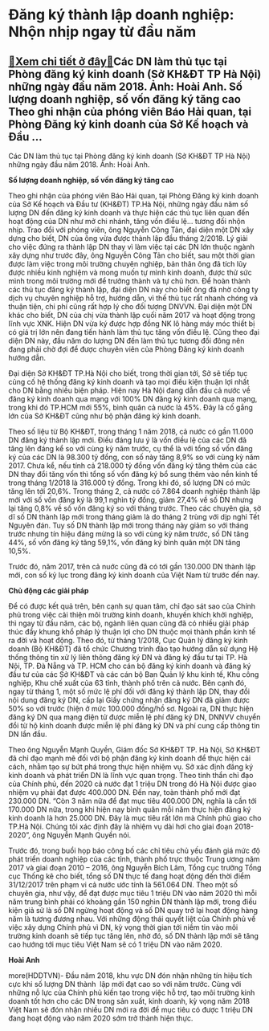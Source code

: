 Đăng ký thành lập doanh nghiệp: Nhộn nhịp ngay từ đầu năm
=========================================================

[:gift:Xem chi tiết ở đây:gift:](https://hddtvn.com/dang-ky-thanh-lap-doanh-nghiep-nhon-nhip-ngay-tu-dau-nam/)Các DN làm thủ tục tại Phòng đăng ký kinh doanh (Sở KH&ĐT TP Hà Nội) những ngày đầu năm 2018. Ảnh: Hoài Anh. Số lượng doanh nghiệp, số vốn đăng ký tăng cao Theo ghi nhận của phóng viên Báo Hải quan, tại Phòng Đăng ký kinh doanh của Sở Kế hoạch và Đầu …
------------------------------------------------------------------------------------------------------------------------------------------------------------------------------------------------------------------------------------------------------------







 






 Các DN làm thủ tục tại Phòng đăng ký kinh doanh (Sở KH&ĐT TP Hà Nội) những ngày đầu năm 2018. Ảnh: Hoài Anh. 


**Số lượng doanh nghiệp, số vốn đăng ký tăng cao**


Theo ghi nhận của phóng viên Báo Hải quan, tại Phòng Đăng ký kinh doanh của Sở Kế hoạch và Đầu tư (KH&ĐT) TP.Hà Nội, những ngày đầu năm số lượng DN đến đăng ký kinh doanh và thực hiện các thủ tục liên quan đến hoạt động của DN như mở chi nhánh, tăng vốn điều lệ… tương đối nhộn nhịp. Trao đổi với phóng viên, ông Nguyễn Công Tản, đại diện một DN xây dựng cho biết, DN của ông vừa được thành lập đầu tháng 2/2018. Lý giải cho việc đứng ra thành lập DN thay vì làm việc tại các DN lớn thuộc ngành xây dựng như trước đây, ông Nguyễn Công Tản cho biết, sau một thời gian được làm việc trong môi trường chuyên nghiệp, bản thân ông đã tích lũy được nhiều kinh nghiệm và mong muốn tự mình kinh doanh, được thử sức mình trong môi trường mới để trưởng thành và tự chủ hơn. Để hoàn thành các thủ tục đăng ký thành lập, đại diện DN này cho biết ông đã nhờ công ty dịch vụ chuyên nghiệp hỗ trợ, hướng dẫn, vì thế thủ tục rất nhanh chóng và thuận tiện, chi phí cũng rất hợp lý cho đối tượng DNVVN. Đại diện một DN khác cho biết, DN của chị vừa thành lập cuối năm 2017 và hoạt động trong lĩnh vực XNK. Hiện DN vừa ký được hợp đồng NK lô hàng máy móc thiết bị có giá trị lớn nên đang tiến hành làm thủ tục tăng vốn điều lệ. Cũng theo đại diện DN này, đầu năm do lượng DN đến làm thủ tục tương đối đông nên đang phải chờ đợi để được chuyên viên của Phòng Đăng ký kinh doanh hướng dẫn.


Đại diện Sở KH&ĐT TP.Hà Nội cho biết, trong thời gian tới, Sở sẽ tiếp tục củng cố hệ thống đăng ký kinh doanh và tạo mọi điều kiện thuận lợi nhất cho DN bằng nhiều biện pháp. Hiện nay Hà Nội đang dẫn đầu cả nước về đăng ký kinh doanh qua mạng với 100% DN đăng ký kinh doanh qua mạng, trong khi đó TP.HCM mới 55%, bình quân cả nước là 45%. Đây là cố gắng lớn của Sở KH&ĐT cũng như bộ phận đăng ký kinh doanh.


Theo số liệu từ Bộ KH&ĐT, trong tháng 1 năm 2018, cả nước có gần 11.000 DN đăng ký thành lập mới. Điều đáng lưu ý là vốn điều lệ của các DN đã tăng lên đáng kể so với cùng kỳ năm trước, cụ thể là với tổng số vốn đăng ký của các DN là 98.300 tỷ đồng, con số này tăng 8,9% so với cùng kỳ năm 2017. Chưa kể, nếu tính cả 218.000 tỷ đồng vốn đăng ký tăng thêm của các DN thay đổi tăng vốn thì tổng số vốn đăng ký bổ sung thêm vào nền kinh tế trong tháng 1/2018 là 316.000 tỷ đồng. Trong khi đó, số lượng DN có mức tăng lên tới 20,6%. Trong tháng 2, cả nước có 7.864 doanh nghiệp thành lập mới với số vốn đăng ký là 99,1 nghìn tỷ đồng, giảm 27,4% về số DN nhưng lại tăng 0,8% về số vốn đăng ký so với tháng trước. Theo các chuyên gia, sở dĩ số DN thành lập mới trong tháng giảm là do tháng 2 trùng với dịp nghỉ Tết Nguyên đán. Tuy số DN thành lập mới trong tháng này giảm so với tháng trước nhưng tín hiệu đáng mừng là so với cùng kỳ năm trước, số DN tăng 44%, số vốn đăng ký tăng 59,1%, vốn đăng ký bình quân một DN tăng 10,5%.


Trước đó, năm 2017, trên cả nuớc cũng đã có tới gần 130.000 DN thành lập mới, con số kỷ lục trong đăng ký kinh doanh của Việt Nam từ trước đến nay. 


**Chủ động các giải pháp**


Để có được kết quả trên, bên cạnh sự quan tâm, chỉ đạo sát sao của Chính phủ trong việc cải thiện môi trường kinh doanh, khuyến khích khởi nghiệp, thì ngay từ đầu năm, các bộ, ngành liên quan cũng đã có nhiều giải pháp thúc đẩy khung khổ pháp lý thuận lợi cho DN thuộc mọi thành phần kinh tế ra đời và hoạt động. Theo đó, từ tháng 1/2018, Cục Quản lý đăng ký kinh doanh (Bộ KH&ĐT) đã tổ chức Chương trình đào tạo hướng dẫn sử dụng Hệ thống thông tin xử lý liên thông đăng ký DN và đăng ký đầu tư tại TP. Hà Nội, TP. Đà Nẵng và TP. HCM cho cán bộ đăng ký kinh doanh và đăng ký đầu tư của các Sở KH&ĐT và các cán bộ Ban Quản lý khu kinh tế, Khu công nghiệp, Khu chế xuất của 63 tỉnh, thành phố trên cả nước. Bên cạnh đó, ngay từ tháng 1, một số mức lệ phí đối với đăng ký thành lập DN, thay đổi nội dung đăng ký DN, cấp lại Giấy chứng nhận đăng ký DN đã giảm được 50% so với trước (hiện ở mức 100.000 đồng/hồ sơ. Ngoài ra, DN thực hiện đăng ký DN qua mạng điện tử được miễn lệ phí đăng ký DN, DNNVV chuyển đổi từ hộ kinh doanh được miễn lệ phí đăng ký DN và phí cung cấp thông tin DN lần đầu.


Theo ông Nguyễn Mạnh Quyền, Giám đốc Sở KH&ĐT TP. Hà Nội, Sở KH&ĐT đã chỉ đạo mạnh mẽ đối với bộ phận đăng ký kinh doanh để thực hiện cải cách, nhằm tạo sự bứt phá trong thực hiện nhiệm vụ. Sở xác định đăng ký kinh doanh và phát triển DN là lĩnh vực quan trọng. Theo tinh thần chỉ đạo của Chính phủ, đến 2020 cả nước đạt 1 triệu DN trong đó Hà Nội được giao nhiệm vụ phải đạt được 400.000 DN. Đến nay, toàn thành phố mới đạt 230.000 DN. “Còn 3 năm nữa để đạt mục tiêu 400.000 DN, nghĩa là cần tới 170.000 DN nữa, trong khi hiện nay bình quân mỗi năm thực hiện đăng ký kinh doanh là hơn 25.000 DN. Đây là mục tiêu rất lớn mà Chính phủ giao cho TP.Hà Nội. Chúng tôi xác định đây là nhiệm vụ dài hơi cho giai đoạn 2018-2020”, ông Nguyễn Mạnh Quyền nói. 


Trước đó, trong buổi họp báo công bố các chỉ tiêu chủ yếu đánh giá mức độ phát triển doanh nghiệp của các tỉnh, thành phố trực thuộc Trung ương năm 2017 và giai đoạn 2010 – 2016, ông Nguyễn Bích Lâm, Tổng cục trưởng Tổng cục Thống kê cho biết, tổng số DN thực tế đang hoạt động đến thời điểm 31/12/2017 trên phạm vi cả nước ước tính là 561.064 DN. Theo một số chuyên gia, như vậy, để đạt được mục tiêu 1 triệu DN vào năm 2020 thì mỗi năm trung bình phải có khoảng gần 150 nghìn DN thành lập mới, trong điều kiện giả sử là số DN ngừng hoạt động và số DN quay trở lại hoạt động hàng năm là tương đương nhau. Với những động thái quyết liệt của Chính phủ về việc xây dựng Chính phủ vì DN, kỳ vọng thời gian tới niềm tin vào môi trường kinh doanh sẽ tiếp tục tăng lên, nhờ đó, số DN thành lập mới sẽ tăng cao hướng tới mục tiêu Việt Nam sẽ có 1 triệu DN vào năm 2020. 






**Hoài Anh**



more(HDDTVN)- Đầu năm 2018, khu vực DN đón nhận những tín hiệu tích cực khi số lượng DN thành  lập mới đạt cao so với năm trước. Cùng với những nỗ lực của Chính phủ kiến tạo trong việc hỗ trợ, tạo môi trường kinh doanh tốt hơn cho các DN trong sản xuất, kinh doanh, kỳ vọng năm 2018 Việt Nam sẽ đón nhận nhiều DN mới ra đời để mục tiêu có được 1 triệu DN đang hoạt động vào năm 2020 sớm trở thành hiện thực.

